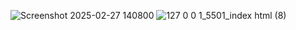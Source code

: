 ![Screenshot 2025-02-27 140800](https://github.com/user-attachments/assets/ed501c07-3e59-4da3-9934-f4a56b881f72)
![127 0 0 1_5501_index html (8)](https://github.com/user-attachments/assets/444dacd3-1c62-4568-aee7-566a12cdaeac)











